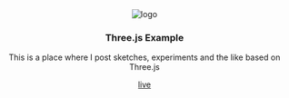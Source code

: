 <div align="center">
  <img src="https://github.com/luosijie/threejs-examples/blob/master/img/logo.png" alt="logo">
  <h3>Three.js Example</h3>
  <p>This is a place where I post sketches, experiments and the like based on Three.js</p>
  <a href="https://luosijie.github.io/threejs-examples/">live</a
</div>

